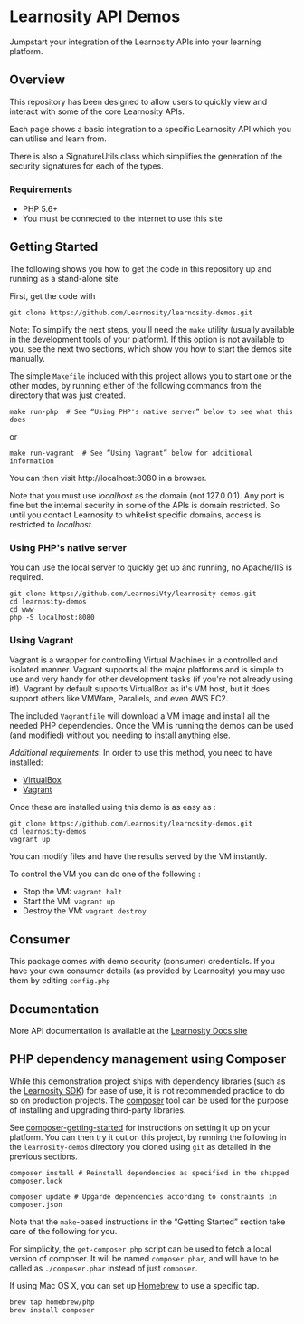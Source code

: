 # Learnosity API Demos

Jumpstart your integration of the Learnosity APIs into your learning platform.


## Overview

This repository has been designed to allow users to quickly view and interact with some of the core Learnosity APIs.

Each page shows a basic integration to a specific Learnosity API which you can utilise and learn from.

There is also a SignatureUtils class which simplifies the generation of the security signatures for each of the types.

### Requirements

* PHP 5.6+
* You must be connected to the internet to use this site

## Getting Started

The following shows you how to get the code in this repository up and running as
a stand-alone site.

First, get the code with

    git clone https://github.com/Learnosity/learnosity-demos.git

Note: To simplify the next steps, you'll need the `make` utility (usually available
in the development tools of your platform). If this option is not available to
you, see the next two sections, which show you how to start the demos site
manually.

The simple `Makefile` included with this project allows you to start one or the other
modes, by running either of the following commands from the
directory that was just created.

    make run-php  # See “Using PHP's native server” below to see what this does

or

    make run-vagrant  # See “Using Vagrant” below for additional information

You can then visit http://localhost:8080 in a browser.

Note that you must use *localhost* as the domain (not 127.0.0.1). Any port is
fine but the internal security in some of the APIs is domain restricted. So
until you contact Learnosity to whitelist specific domains, access is restricted
to *localhost*.

### Using PHP's native server

You can use the local server to quickly get up and running, no Apache/IIS is
required.

    git clone https://github.com/LearnosiVty/learnosity-demos.git
    cd learnosity-demos
    cd www
    php -S localhost:8080

### Using Vagrant

Vagrant is a wrapper for controlling Virtual Machines in a controlled and
isolated manner. Vagrant supports all the major platforms and is simple to use
and very handy for other development tasks (if you're not already using it!).
Vagrant by default supports VirtualBox as it's VM host, but it does support
others like VMWare, Parallels, and even AWS EC2.

The included `Vagrantfile` will download a VM image and install all the needed
PHP dependencies. Once the VM is running the demos can be used (and modified)
without you needing to install anything else.

*Additional requirements*: In order to use this method, you need to have installed:
* [VirtualBox](https://www.virtualbox.org/wiki/Downloads)
* [Vagrant](https://www.vagrantup.com/downloads.html)

Once these are installed using this demo is as easy as :

    git clone https://github.com/Learnosity/learnosity-demos.git
    cd learnosity-demos
    vagrant up

You can modify files and have the results served by the VM instantly.

To control the VM you can do one of the following :
* Stop the VM: `vagrant halt`
* Start the VM: `vagrant up`
* Destroy the VM: `vagrant destroy`

## Consumer


This package comes with demo security (consumer) credentials. If you have your own consumer details (as provided by Learnosity) you may use them by editing ```config.php```


## Documentation

More API documentation is available at the [Learnosity Docs site](http://docs.learnosity.com)


## PHP dependency management using Composer

While this demonstration project ships with dependency libraries (such as the
[Learnosity SDK]) for ease of use, it is not recommended practice to do so on
production projects. The [composer] tool can be used for the purpose of
installing and upgrading third-party libraries.

See [composer-getting-started] for instructions on setting it up on your
platform. You can then try it out on this project, by running the following in
the `learnosity-demos` directory you cloned using `git` as detailed in the
previous sections.

    composer install # Reinstall dependencies as specified in the shipped composer.lock

    composer update # Upgarde dependencies according to constraints in composer.json

Note that the `make`-based instructions in the “Getting Started” section take
care of the following for you.

For simplicity, the `get-composer.php` script can be used to fetch a
local version of composer. It will be named `composer.phar`, and will have to be
called as `./composer.phar` instead of just `composer`.

If using Mac OS X, you can set up [Homebrew] to use a specific tap.

    brew tap homebrew/php
    brew install composer


[Learnosity SDK]: https://github.com/Learnosity/learnosity-sdk-php
[homebrew]: https://brew.sh/
[composer]: https://getcomposer.org
[composer-getting-started]: https://getcomposer.org/doc/00-intro.md
